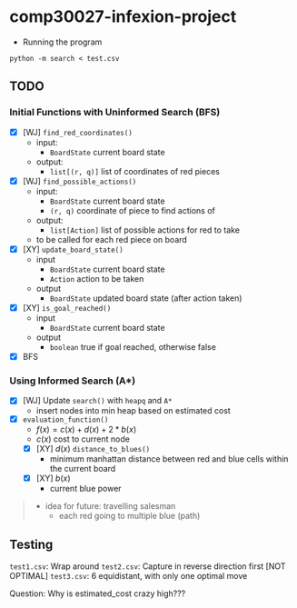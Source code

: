 # comp30027-infexion-project

* Running the program
```
python -m search < test.csv
```

## TODO
### Initial Functions with Uninformed Search (BFS)
* [x] [WJ] `find_red_coordinates()`
  * input:
    * `BoardState` current board state
  * output:
    * `list[(r, q)]` list of coordinates of red pieces
* [x] [WJ] `find_possible_actions()`
  * input: 
    * `BoardState` current board state
    * `(r, q)` coordinate of piece to find actions of
  * output: 
    * `list[Action]` list of possible actions for red to take 
  * to be called for each red piece on board
* [x] [XY] `update_board_state()`
  * input
    * `BoardState` current board state
    * `Action` action to be taken
  * output
    * `BoardState` updated board state (after action taken)
* [x] [XY] `is_goal_reached()`
  * input
    * `BoardState` current board state
  * output
    * `boolean` true if goal reached, otherwise false
* [x] BFS 

### Using Informed Search (A*)
* [x] [WJ] Update `search()` with `heapq` and `A*`
  * insert nodes into min heap based on estimated cost
* [x] `evaluation_function()`
  * $f(x) = c(x) + d(x) + 2*b(x)$
  * $c(x)$ cost to current node
  * [x] [XY] $d(x)$ `distance_to_blues()`
    * minimum manhattan distance between red and blue cells within the current board
  * [x] [XY] $b(x)$
    * current blue power

> * idea for future: travelling salesman
>   * each red going to multiple blue (path)

## Testing

`test1.csv`: Wrap around
`test2.csv`: Capture in reverse direction first [NOT OPTIMAL]
`test3.csv`: 6 equidistant, with only one optimal move

Question: Why is estimated_cost crazy high???